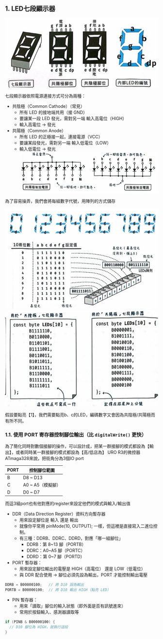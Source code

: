 ## 1. LED七段顯示器

![upgit_20250402_1743571094.png|591x267](https://raw.githubusercontent.com/kcwc1029/obsidian-upgit-image/main/2025/04/upgit_20250402_1743571094.png)


七段顯示器依照電源連接方式可分為兩種：
- 共陰極（Common Cathode）（常見）  
	- 所有 LED 的接地端共用（接 GND）  
	- 要讓某一段 LED 發光，需對另一端 輸入高電位（HIGH）  
	- 輸入高電位 → 發光
- 共陽極（Common Anode）
	- 所有 LED 的正極接一起，連接電源（VCC）  
	- 要讓某段發光，需對另一端 輸入低電位（LOW）  
	- 輸入低電位 → 發光
![upgit_20250402_1743571268.png|737x216](https://raw.githubusercontent.com/kcwc1029/obsidian-upgit-image/main/2025/04/upgit_20250402_1743571268.png)


為了容易操弄，我們會將每組數字代號，用陣列的方式儲存

![upgit_20250402_1743571412.png|551x361](https://raw.githubusercontent.com/kcwc1029/obsidian-upgit-image/main/2025/04/upgit_20250402_1743571412.png)
![upgit_20250402_1743571492.png|551x346](https://raw.githubusercontent.com/kcwc1029/obsidian-upgit-image/main/2025/04/upgit_20250402_1743571492.png)

假設要點亮【1】，我們需要點亮b、c的LED，編碼數字又會因為共陰極/共陽極而有所不同。

### 1.1. 使用 PORT 寄存器控制腳位輸出（比 `digitalWrite()` 更快）
為了簡化同時對數個接腳的操作，可以設計成，把某一群接腳的模式都設為【輸出】，或者同時某一群接腳的模式都設為【高/低店為】
URO R3的微控器ATmaga328來說，把街角分為3個IO port

|PORT|控制腳位範圍|
|---|---|
|B|D8 ~ D13|
|C|A0 ~ A5（模擬腳）|
|D|D0 ~ D7|

而這3組port也有他對應的register來設定他們的模式與輸入/輸出值

- DDR（Data Direction Register）資料方向暫存器
	- 用來設定腳位是 輸入 還是 輸出
	- 就像你平常用 pinMode(10, OUTPUT); 一樣，但這裡是直接寫入二進位控制。
	- 有三種：DDRB、DDRC、DDRD，對應「哪一組腳位」
		- DDRB：第 8~13 腳（PORTB）
		- DDRC：A0~A5 腳（PORTC）
		- DDRD：第 0~7 腳（PORTD）
-  PORT 暫存器：
	- 用來設定腳位輸出的電壓是 HIGH（高電位） 還是 LOW（低電位）
	- 與 DDR 配合使用 → 腳位必須先設為輸出，PORT 才能控制輸出電壓
```cpp
DDRB = B00000100;   // 將 D10 設為輸出
PORTB = B00000100;  // 將 D10 輸出 HIGH（點亮 LED）
```
- PIN 暫存器：
	- 用來「讀取」腳位的輸入狀態（即外面是否有訊號進來）
	- 常用於按鈕輸入、感測器讀取等
```cpp
if (PINB & B00000100) {
  // D10 腳位為 HIGH，就執行這段
}
```





































































































































































































































































































































































































































































































































































































































































































































































































































































